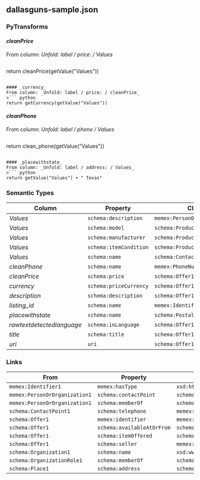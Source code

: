 ## dallasguns-sample.json

### PyTransforms
#### _cleanPrice_
From column: _Unfold: label / price: / Values_
>``` python
return cleanPrice(getValue("Values"))
```

#### _currency_
From column: _Unfold: label / price: / cleanPrice_
>``` python
return getCurrency(getValue("Values"))
```

#### _cleanPhone_
From column: _Unfold: label / phone / Values_
>``` python
return clean_phone(getValue("Values"))
```

#### _placewithstate_
From column: _Unfold: label / address: / Values_
>``` python
return getValue("Values") + " Texas"
```


### Semantic Types
| Column | Property | Class |
|  ----- | -------- | ----- |
| _Values_ | `schema:description` | `memex:PersonOrOrganization1`|
| _Values_ | `schema:model` | `schema:Product1`|
| _Values_ | `schema:manufacturer` | `schema:Product1`|
| _Values_ | `schema:itemCondition` | `schema:Product1`|
| _Values_ | `schema:name` | `schema:ContactPoint1`|
| _cleanPhone_ | `schema:name` | `memex:PhoneNumber1`|
| _cleanPrice_ | `schema:price` | `schema:Offer1`|
| _currency_ | `schema:priceCurrency` | `schema:Offer1`|
| _description_ | `schema:description` | `schema:Offer1`|
| _listing_id_ | `schema:name` | `memex:Identifier1`|
| _placewithstate_ | `schema:name` | `schema:PostalAddress1`|
| _rawtextdetectedlanguage_ | `schema:inLanguage` | `schema:Offer1`|
| _title_ | `schema:title` | `schema:Offer1`|
| _uri_ | `uri` | `schema:Offer1`|


### Links
| From | Property | To |
|  --- | -------- | ---|
| `memex:Identifier1` | `memex:hasType` | `xsd:http://dig.isi.edu/weapons/data/thesaurus/identifier/dallasguns`|
| `memex:PersonOrOrganization1` | `schema:contactPoint` | `schema:ContactPoint1`|
| `memex:PersonOrOrganization1` | `schema:memberOf` | `schema:OrganizationRole1`|
| `schema:ContactPoint1` | `schema:telephone` | `memex:PhoneNumber1`|
| `schema:Offer1` | `memex:identifier` | `memex:Identifier1`|
| `schema:Offer1` | `schema:availableAtOrFrom` | `schema:Place1`|
| `schema:Offer1` | `schema:itemOffered` | `schema:Product1`|
| `schema:Offer1` | `schema:seller` | `memex:PersonOrOrganization1`|
| `schema:Organization1` | `schema:name` | `xsd:www.dallasguns.com`|
| `schema:OrganizationRole1` | `schema:memberOf` | `schema:Organization1`|
| `schema:Place1` | `schema:address` | `schema:PostalAddress1`|
